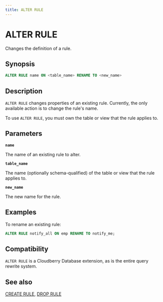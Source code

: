 ```yaml
---
title: ALTER RULE
---
```


# ALTER RULE

Changes the definition of a rule.

## Synopsis

```sql
ALTER RULE name ON <table_name> RENAME TO <new_name>
```

## Description

`ALTER RULE` changes properties of an existing rule. Currently, the only available action is to change the rule's name.

To use `ALTER RULE`, you must own the table or view that the rule applies to.

## Parameters

**`name`**

The name of an existing rule to alter.

**`table_name`**

The name (optionally schema-qualified) of the table or view that the rule applies to.

**`new_name`**

The new name for the rule.

## Examples

To rename an existing rule:

```sql
ALTER RULE notify_all ON emp RENAME TO notify_me; 
```

## Compatibility

`ALTER RULE` is a Cloudberry Database extension, as is the entire query rewrite system.

## See also

[CREATE RULE](/docs/sql-stmts/sql-stmt-create-rule.md), [DROP RULE](/docs/sql-stmts/sql-stmt-drop-rule.md)
